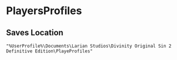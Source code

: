 ﻿# PlayersProfiles


## Saves Location

```
"%UserProfile%\Documents\Larian Studios\Divinity Original Sin 2 Definitive Edition\PlayeProfiles"
```
